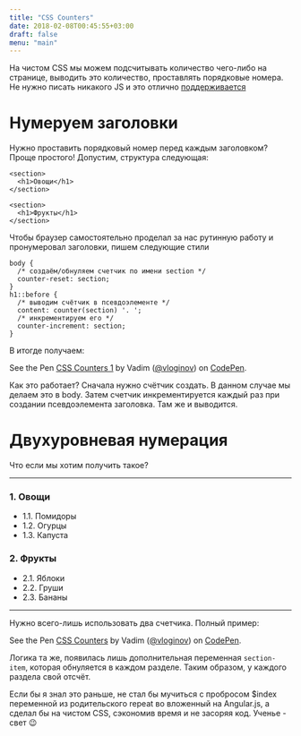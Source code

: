 ```yaml
---
title: "CSS Counters"
date: 2018-02-08T00:45:55+03:00
draft: false
menu: "main"
---
```

На чистом CSS мы можем подсчитывать количество чего-либо на странице, выводить это количество, проставлять порядковые номера. Не нужно писать никакого JS и это отлично [поддерживается](https://caniuse.com/#feat=css-counters)

# Нумеруем заголовки

Нужно проставить порядковый номер перед каждым заголовком? Проще простого! Допустим, структура следующая:
```
<section>
  <h1>Овощи</h1>
</section>

<section>
  <h1>Фрукты</h1>
</section>
```

Чтобы браузер самостоятельно проделал за нас рутинную работу и пронумеровал заголовки, пишем следующие стили
```
body {
  /* создаём/обнуляем счетчик по имени section */
  counter-reset: section;
}
h1::before {
  /* выводим счётчик в псевдоэлементе */
  content: counter(section) '. ';
  /* инкрементируем его */
  counter-increment: section;
}
```

В итогде получаем:

<p data-height="265" data-theme-id="light" data-slug-hash="yjNGeq" data-default-tab="result" data-user="vloginov" data-embed-version="2" data-pen-title="CSS Counters 1" class="codepen">See the Pen <a href="https://codepen.io/vloginov/pen/yjNGeq/">CSS Counters 1</a> by Vadim (<a href="https://codepen.io/vloginov">@vloginov</a>) on <a href="https://codepen.io">CodePen</a>.</p>
<script async src="https://static.codepen.io/assets/embed/ei.js"></script>

Как это работает?
Сначала нужно счётчик создать. В данном случае мы делаем это в body.
Затем счетчик инкрементируется каждый раз при создании псевдоэлемента заголовка. Там же и выводится.

# Двухуровневая нумерация

Что если мы хотим получить такое?

---
### 1. Овощи
- 1.1. Помидоры
- 1.2. Огурцы
- 1.3. Капуста

### 2. Фрукты
- 2.1. Яблоки
- 2.2. Груши
- 2.3. Бананы

---

Нужно всего-лишь использовать два счетчика. Полный пример:

<p data-height="421" data-theme-id="light" data-slug-hash="GdJPpj" data-default-tab="html,result" data-user="vloginov" data-embed-version="2" data-pen-title="CSS Counters" class="codepen">See the Pen <a href="https://codepen.io/vloginov/pen/GdJPpj/">CSS Counters</a> by Vadim (<a href="https://codepen.io/vloginov">@vloginov</a>) on <a href="https://codepen.io">CodePen</a>.</p>
<script async src="https://static.codepen.io/assets/embed/ei.js"></script>

Логика та же, появилась лишь дополнительная переменная `section-item`, которая обнуляется в каждом разделе. Таким образом, у каждого раздела свой отсчёт.

Если бы я знал это раньше, не стал бы мучиться с пробросом $index переменной из родительского repeat во вложенный на Angular.js, а сделал бы на чистом CSS, сэкономив время и не засоряя код. Ученье - свет 😉